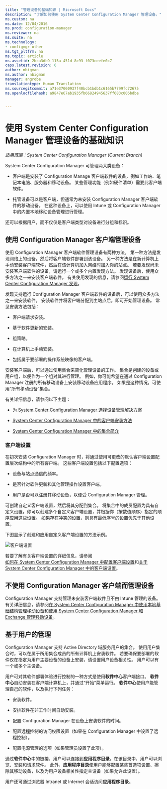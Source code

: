 ```yaml
---
title: "管理设备的基础知识 | Microsoft Docs"
description: "了解如何使用 System Center Configuration Manager 管理设备。"
ms.custom: na
ms.date: 12/04/2016
ms.prod: configuration-manager
ms.reviewer: na
ms.suite: na
ms.technology:
- configmgr-other
ms.tgt_pltfrm: na
ms.topic: article
ms.assetid: 2bca3db9-115a-451d-8c93-f073ceefe0c7
caps.latest.revision: 6
author: nbigman
ms.author: nbigman
manager: angrobe
translationtype: Human Translation
ms.sourcegitcommit: a71e37060937f40bcb1bdb1c6165b7799fc72675
ms.openlocfilehash: a9847e67ab1935fb66824945637ff683c006bdbe


---
```

# <a name="fundamentals-of-managing-devices-with-system-center-configuration-manager"></a>使用 System Center Configuration Manager 管理设备的基础知识

*适用范围：System Center Configuration Manager (Current Branch)*

System Center Configuration Manager 可管理两大类设备：

-   客户端是安装了 Configuration Manage 客户端软件的设备，例如工作站、笔记本电脑、服务器和移动设备。 某些管理功能（例如硬件清单）需要此客户端软件。  

-   托管设备可以是客户端，但通常为未安装 Configuration Manager 客户端软件的移动设备。 在这种设备上，可以使用 Intune 或 Configuration Manager 中的内置本地移动设备管理进行管理。

还可以根据用户，而不仅仅是客户端类型对设备进行分组和标识。

## <a name="managing-devices-with-the-configuration-manager-client"></a>使用 Configuration Manager 客户端管理设备

使用 Configuration Manager 客户端软件管理设备有两种方法。 第一种方法是发现网络上的设备，然后将客户端软件部署到该设备。 另一种方法是在新计算机上手动安装客户端软件，然后在该计算机加入网络时加入你的站点。 若要发现尚未安装客户端软件的设备，请运行一个或多个内置发现方法。 发现设备后，使用众多方法之一来安装客户端软件。 有关使用发现的信息，请参阅[运行 System Center Configuration Manager 发现](../../core/servers/deploy/configure/run-discovery.md)。  

 发现支持运行 Configuration Manager 客户端软件的设备后，可以使用众多方法之一来安装软件。 安装软件并将客户端分配到主站点后，即可开始管理设备。  常见安装方法包括：

 - 客户端请求安装。

 - 基于软件更新的安装。

 - 组策略。

 - 在计算机上手动安装。
 - 包括属于要部署的操作系统映像的客户端。  


 安装客户端后，可以通过使用集合来简化管理设备的工作。 集合是创建的设备或用户组，以便作为一个组对其进行管理。 例如，你可能希望在通过 Configuration Manager 注册的所有移动设备上安装移动设备应用程序。 如果是这种情况，可使用“所有移动设备”集合。  

 有关详细信息，请参阅以下主题：  

-   [为 System Center Configuration Manager 选择设备管理解决方案](../../core/plan-design/choose-a-device-management-solution.md)  

-   [System Center Configuration Manager 中的客户端安装方法](../../core/clients/deploy/plan/client-installation-methods.md)  

-   [System Center Configuration Manager 中的集合简介](../../core/clients/manage/collections/introduction-to-collections.md)  

### <a name="client-settings"></a>客户端设置  
 在初次安装 Configuration Manager 时，将通过使用可更改的默认客户端设置配置层次结构中的所有客户端。 这些客户端设置包括以下配置选项：

 -  设备与站点通信的频率。

 -  是否针对软件更新和其他管理操作设置客户端。

 -  用户是否可以注册其移动设备，以便受 Configuration Manager 管理。  

可创建自定义客户端设置，然后将其分配到集合。  将集合中的成员配置为具有自定义设置，你可以创建多个自定义客户端设置，并根据你（按数值顺序）指定的顺序应用这些设置。  如果存在冲突的设置，则具有最低序号的设置优先于其他设置。  

下图显示了创建和应用自定义客户端设置的方法示例。  

 ![客户端设置](media/ClientSettings.gif)  

 若要了解有关客户端设置的详细信息，请参阅  
                [如何在 System Center Configuration Manager 中配置客户端设置](../../core/clients/deploy/configure-client-settings.md)和[关于 System Center Configuration Manager 中的客户端设置](../../core/clients/deploy/about-client-settings.md)。

## <a name="managing-devices-without-the-configuration-manager-client"></a>不使用 Configuration Manager 客户端而管理设备  
 Configuration Manager 支持管理未安装客户端软件且不由 Intune 管理的设备。 有关详细信息，请参阅[在 System Center Configuration Manager 中使用本地基础结构管理移动设备](../../mdm/understand/manage-mobile-devices-with-on-premises-infrastructure.md)和[使用 System Center Configuration Manager 和 Exchange 管理移动设备](../../mdm/deploy-use/manage-mobile-devices-with-exchange-activesync.md)。  

## <a name="user-based-management"></a>基于用户的管理  
 Configuration Manager 支持 Active Directory 域服务用户的集合。 使用用户集合时，可以在属于所用集合成员的所有计算机上安装软件。 若要确保要部署的软件仅在指定为用户主要设备的设备上安装，请设置用户设备相关性。 用户可以有一个或多个主设备。  

 用户可对其软件部署体验进行控制的一种方式是使用**软件中心**客户端接口。 **软件中心**自动安装在客户端计算机上，并通过“开始”菜单运行。 **软件中心**使用户能管理自己的软件，以及执行下列任务：  

-   安装软件。  

-   安排软件在非工作时间自动安装。  

-   配置 Configuration Manager 在设备上安装软件的时间。  

-   配置远程控制的访问权限设置（如果在 Configuration Manager 中设置了远程控制）。  

-   配置电源管理的选项（如果管理员设置了此项）。  


 通过**软件中心**中的链接，用户可以连接到**应用程序目录**，在该目录中，用户可以浏览、安装和请求软件。 此外，**应用程序目录**使用户能够配置某些首选项设置、擦除其移动设备，以及为用户设备相关性指定主设备（如果允许此设置）。   

 用户还可通过浏览器 Intranet 或 Internet 会话访问**应用程序目录**。  



<!--HONumber=Dec16_HO5-->


